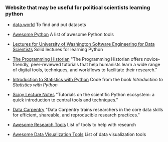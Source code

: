 ### Website that may be useful for political scientists learning python

* [data.world](https://data.world/) To find and put datasets
* [Awesome Python](https://github.com/vinta/awesome-python) A list of awesome Python tools
* [Lectures for University of Washington Software Engineering for Data Scientists](https://github.com/UWSEDS/LectureNotes) Solid lectures for learning Python
* [The Programming Historian](http://programminghistorian.org/) "The Programming Historian offers novice-friendly, peer-reviewed tutorials that help humanists learn a wide range of digital tools, techniques, and workflows to facilitate their research."
* [Introduction to Statistics with Python](https://github.com/thomas-haslwanter/statsintro_python) Code from the book *Introduction to Statistics with Python*
* [Scipy Lecture Notes](http://www.scipy-lectures.org/) "Tutorials on the scientific Python ecosystem: a quick introduction to central tools and techniques."
* [Data Carpentry](http://www.datacarpentry.org/lessons/) "Data Carpentry trains researchers in the core data skills for efficient, shareable, and reproducible research practices."

* [Awesome Research Tools](https://github.com/emptymalei/awesome-research) List of tools to help with research
* [Awesome Data Visualization Tools](https://github.com/fasouto/awesome-dataviz#python-tools) List of data visualization tools
